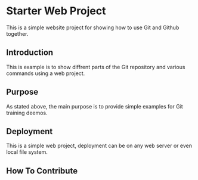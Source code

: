# Starter Web Project

This is a simple website project for showing how to use Git and Github together.

## Introduction

This is example is to show diffrent parts of the Git repository and various commands using a web project.

## Purpose

As stated above, the main purpose is to provide simple examples for Git training deemos.

## Deployment

This is a simple web project, deployment can be on any web server or even local file system.

## How To Contribute